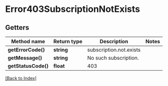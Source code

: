 # Error403SubscriptionNotExists

## Getters

Method name | Return type | Description | Notes
------------ | ------------- | ------------- | -------------
**getErrorCode()** | **string** | subscription.not.exists |
**getMessage()** | **string** | No such subscription. |
**getStatusCode()** | **float** | 403 |

[[Back to Index]](../index.md)
